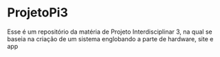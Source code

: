 # ProjetoPi3
Esse é um repositório da matéria de Projeto Interdisciplinar 3, na qual se baseia na criação de um sistema englobando a parte de hardware, site e app

